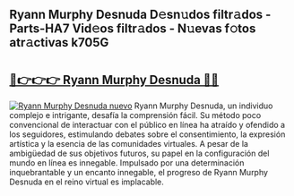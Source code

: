 ## Ryann Murphy Desnuda D𝚎sn𝚞dos filtr𝚊dos - Parts-HA7 Vid𝚎os filtr𝚊dos - N𝚞evas f𝚘tos atr𝚊ctivas k705G

# <h2><a href="http://mb5jaq.tromn.icu/?c=Ryann+Murphy+Desnuda">🔗👉👉👉 Ryann Murphy Desnuda 🔗🔗</a></h2>

[![Ryann Murphy Desnuda nuevo](https://i.imgur.com/pEAQMta.gif)](http://mb5jaq.tromn.icu/?c=Ryann+Murphy+Desnuda)
Ryann Murphy Desnuda, un individuo complejo e intrigante, desafía la comprensión fácil. Su método poco convencional de interactuar con el público en línea ha atraído y ofendido a los seguidores, estimulando debates sobre el consentimiento, la expresión artística y la esencia de las comunidades virtuales. A pesar de la ambigüedad de sus objetivos futuros, su papel en la configuración del mundo en línea es innegable. Impulsado por una determinación inquebrantable y un encanto innegable, el progreso de Ryann Murphy Desnuda en el reino virtual es implacable.
